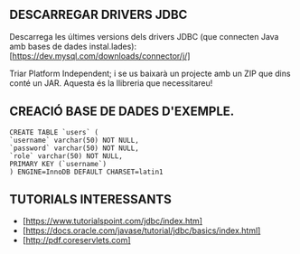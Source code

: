 ## DESCARREGAR DRIVERS JDBC

Descarrega les últimes versions dels drivers JDBC (que connecten Java amb bases de dades instal.lades):
[https://dev.mysql.com/downloads/connector/j/]

Triar Platform Independent; i se us baixarà un projecte amb un ZIP que dins conté un JAR.
Aquesta és la llibreria que necessitareu!

## CREACIÓ BASE DE DADES D'EXEMPLE.

````
CREATE TABLE `users` (
`username` varchar(50) NOT NULL,
`password` varchar(50) NOT NULL,
`role` varchar(50) NOT NULL,
PRIMARY KEY (`username`)
) ENGINE=InnoDB DEFAULT CHARSET=latin1
````

## TUTORIALS INTERESSANTS

* [https://www.tutorialspoint.com/jdbc/index.htm]
* [https://docs.oracle.com/javase/tutorial/jdbc/basics/index.html]
* [http://pdf.coreservlets.com]
